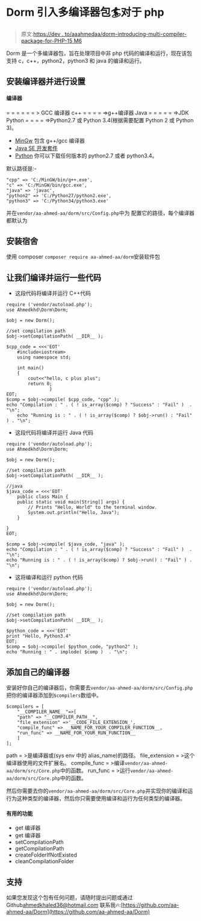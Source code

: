 # Dorm 引入多编译器包🏄对于 php

> 原文:[https://dev . to/aaahmedaa/dorm-introducing-multi-compiler-package-for-PHP-15 M6](https://dev.to/aaahmedaa/dorm-introducing-multi-compiler-package--for-php-15m6)

Dorm 是一个多编译器包，旨在处理项目中非 php 代码的编译和运行，现在该包支持 c，c++，python2，python3 和 java 的编译和运行。

## 安装编译器并进行设置

#### 编译器

= = = = = = > GCC 编译器
c++ = = = = =>g++编译器
Java = = = = = =>JDK
Python = = = = =>Python2.7 或 Python 3.4(根据需要配置 Python 2 或 Python 3)。

*   [MinGw](https://nuwen.net/mingw.html) 包含 g++/gcc 编译器
*   [Java SE 开发套件](http://www.oracle.com/technetwork/java/javase/downloads/jdk10-downloads-4416644.html)
*   [Python](https://www.python.org/getit/) 你可以下载任何版本的 python2.7 或者 python3.4。

默认路径是:-

```
"cpp" => 'C:/MinGW/bin/g++.exe',
"c" => 'C:/MinGW/bin/gcc.exe',
"java" => 'javac',
"python2" => 'C:/Python27/python2.exe',
"python3" => 'C:/Python34/python3.exe' 
```

并在`vendor/aa-ahmed-aa/dorm/src/Config.php`中为
配置它的路径，每个编译器都默认为

## 安装宿舍

使用 composer `composer require aa-ahmed-aa/dorm`安装软件包

## 让我们编译并运行一些代码

*   这段代码将编译并运行 C++代码

```
require ('vendor/autoload.php');
use Ahmedkhd\Dorm\Dorm;

$obj = new Dorm();

//set compilation path
$obj->setCompilationPath( __DIR__ );

$cpp_code = <<<'EOT'
    #include<iostream>
    using namespace std;

    int main()
    {
        cout<<"hello, c plus plus";
        return 0;
                }
EOT; 
$comp = $obj->compile( $cpp_code, "cpp" );
echo "Compilation : " . ( ! is_array($comp) ? "Success" : "Fail" )  . "\n";
    echo "Running is : " . ( ! is_array($comp) ? $obj->run() : "Fail" ) . "\n"; 
```

*   这段代码将编译并运行 Java 代码

```
require ('vendor/autoload.php');
use Ahmedkhd\Dorm\Dorm;

$obj = new Dorm();

//set compilation path
$obj->setCompilationPath( __DIR__ );

//java
$java_code = <<<'EOT'
    public class Main {
    public static void main(String[] args) {
        // Prints "Hello, World" to the terminal window.
        System.out.println("Hello, Java");
    }

}
EOT; 

$comp = $obj->compile( $java_code, "java" );
echo "Compilation : " . ( ! is_array($comp) ? "Success" : "Fail" )  . "\n";
echo "Running is : " . ( ! is_array($comp) ? $obj->run() : "Fail" ) . "\n"; 
```

*   这将编译和运行 python 代码

```
require ('vendor/autoload.php');
use Ahmedkhd\Dorm\Dorm;

$obj = new Dorm();

//set compilation path
$obj->setCompilationPath( __DIR__ );

$python_code = <<<'EOT'
print "Hello, Python3.4"
EOT; 
$comp = $obj->compile( $python_code, "python2" );
echo "Running : " . implode( $comp )  . "\n"; 
```

## 添加自己的编译器

安装好你自己的编译器后，你需要去`vendor/aa-ahmed-aa/dorm/src/Config.php`
把你的编译器添加到`$compilers`数组中。

```
$compilers = [
    "__COMPILER_NAME__"=>[
    "path" => "__COMPILER_PATH__",
    "file_extension" =>'__CODE_FILE_EXTENSION_',
    "compile_func" => __NAME_FOR_YOUR_COMPILER_FUNCTION__,
    "run_func" => __NAME_FOR_YOUR_RUN_FUNCTION__
    ]
]; 
```

path = >是编译器或(sys env 中的 alias_name)的路径。
file_extension = >这个编译器使用的文件扩展名。
compile_func = >编译`vendor/aa-ahmed-aa/dorm/src/Core.php`中的函数。
run_func = >运行`vendor/aa-ahmed-aa/dorm/src/Core.php`中的函数。

然后你需要去你的`vendor/aa-ahmed-aa/dorm/src/Core.php`并实现你的编译和运行为这种类型的编译器，然后你只需要使用编译和运行为任何类型的编译器。

#### 有用的功能

*   get 编译器
*   get 编译器
*   setCompilationPath
*   getCompilationPath
*   createFolderIfNotExisted
*   cleanCompilationFolder

## 支持

如果您发现这个包有任何问题，请随时提出问题或通过 Github[ahmedkhaled36@hotmail.com](mailto:ahmedkhaled36@hotmail.com)
联系我🔥:[https://github.com/aa-ahmed-aa/Dorm](https://github.com/aa-ahmed-aa/Dorm)